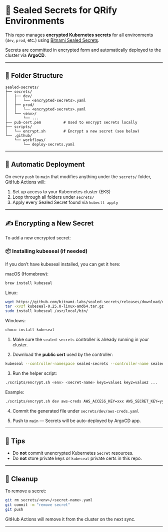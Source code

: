 # 🔐 Sealed Secrets for QRify Environments

This repo manages **encrypted Kubernetes secrets** for all environments (`dev`, `prod`, etc.) using [Bitnami Sealed Secrets](https://github.com/bitnami-labs/sealed-secrets).

Secrets are committed in encrypted form and automatically deployed to the cluster via **ArgoCD**.

---

## 📁 Folder Structure

```
sealed-secrets/
├── secrets/
│   ├── dev/
│   │   └── <encrypted-secrets>.yaml
│   ├── prod/
│   │   └── <encrypted-secrets>.yaml
│   └── <env>/
│       └── ...
├── pub-cert.pem          # Used to encrypt secrets locally
├── scripts/
│   └── encrypt.sh        # Encrypt a new secret (see below)
└── .github/
    └── workflows/
        └── deploy-secrets.yaml
```

---

## 🚀 Automatic Deployment

On every `push` to `main` that modifies anything under the `secrets/` folder, GitHub Actions will:

1. Set up access to your Kubernetes cluster (EKS)
2. Loop through all folders under `secrets/`
3. Apply every Sealed Secret found via `kubectl apply`

---

## ✍️ Encrypting a New Secret

To add a new encrypted secret:

### 📦 Installing kubeseal (if needed)
If you don’t have kubeseal installed, you can get it here:

macOS (Homebrew):
```bash
brew install kubeseal
```

Linux:
```bash
wget https://github.com/bitnami-labs/sealed-secrets/releases/download/v0.25.0/kubeseal-0.25.0-linux-amd64.tar.gz
tar -xvzf kubeseal-0.25.0-linux-amd64.tar.gz
sudo install kubeseal /usr/local/bin/
```

Windows:
```bash
choco install kubeseal
```

1. Make sure the `sealed-secrets` controller is already running in your cluster.


2. Download the **public cert** used by the controller:

```bash
kubeseal --controller-namespace sealed-secrets --controller-name sealed-secrets --fetch-cert > pub-cert.pem

```

3. Run the helper script:

```bash
./scripts/encrypt.sh <env> <secret-name> key1=value1 key2=value2 ...
```

Example:

```bash
./scripts/encrypt.sh dev aws-creds AWS_ACCESS_KEY=xxx AWS_SECRET_KEY=yyy
```

4. Commit the generated file under `secrets/dev/aws-creds.yaml`

5. Push to `main` — Secrets will be auto-deployed by ArgoCD app.

---

## 👀 Tips

- Do **not** commit unencrypted Kubernetes `Secret` resources.
- Do **not** store private keys or `kubeseal` private certs in this repo.

---

## 🧹 Cleanup

To remove a secret:

```bash
git rm secrets/<env>/<secret-name>.yaml
git commit -m "remove secret"
git push
```

GitHub Actions will remove it from the cluster on the next sync.

---

